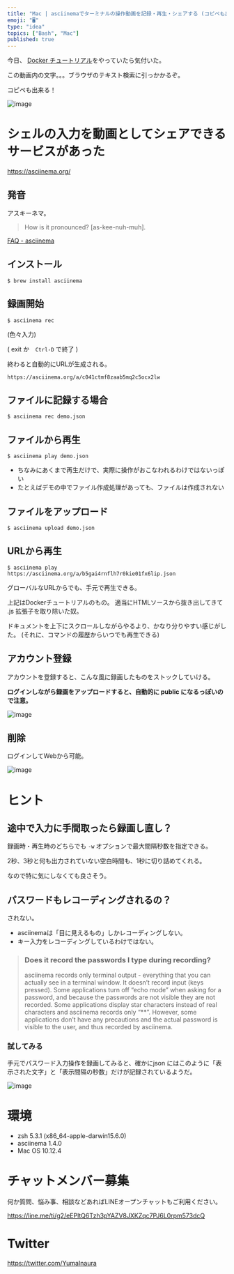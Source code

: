 ```yaml
---
title: "Mac | asciinemaでターミナルの操作動画を記録・再生・シェアする (コピペも出来る)"
emoji: "🖥"
type: "idea"
topics: ["Bash", "Mac"]
published: true
---
```


今日、 [Docker チュートリアル](https://docs.docker.com/get-started/part3/#recap-and-cheat-sheet-optional)をやっていたら気付いた。


この動画内の文字。。。ブラウザのテキスト検索に引っかかるぞ。

コピペも出来る！

![image](https://qiita-image-store.s3.amazonaws.com/0/89618/611b8de2-cb09-6055-6dd9-11a0a5050a9b.png)

# シェルの入力を動画としてシェアできるサービスがあった

https://asciinema.org/

## 発音

アスキーネマ。

>How is it pronounced?
>[as-kee-nuh-muh].

[FAQ - asciinema](https://asciinema.org/docs/faq)

## インストール

`$ brew install asciinema`


## 録画開始

`$ asciinema rec`

(色々入力)

( exit か　`Ctrl-D` で終了 )

終わると自動的にURLが生成される。

`https://asciinema.org/a/c041ctmf8zaab5mq2c5ocx2lw`


## ファイルに記録する場合

`$ asciinema rec demo.json`

## ファイルから再生

`$ asciinema play demo.json`

- ちなみにあくまで再生だけで、実際に操作がおこなわれるわけではないっぽい
- たとえばデモの中でファイル作成処理があっても、ファイルは作成されない

## ファイルをアップロード

`$ asciinema upload demo.json`

## URLから再生

`$ asciinema play https://asciinema.org/a/b5gai4rnflh7r0kie01fx6lip.json`

グローバルなURLからでも、手元で再生できる。

上記はDockerチュートリアルのもの。
適当にHTMLソースから抜き出してきて .js 拡張子を取り除いた奴。

ドキュメントを上下にスクロールしながらやるより、かなり分りやすい感じがした。
(それに、コマンドの履歴からいつでも再生できる)

## アカウント登録

アカウントを登録すると、こんな風に録画したものをストックしていける。

**ログインしながら録画をアップロードすると、自動的に public になるっぽいので注意。**

![image](https://qiita-image-store.s3.amazonaws.com/0/89618/b387cba8-e04b-8d07-6ea1-29ea4116888e.png)

## 削除　

ログインしてWebから可能。

![image](https://qiita-image-store.s3.amazonaws.com/0/89618/ac89aa68-2d04-c5c2-c42c-49f70c46208f.png)


# ヒント

## 途中で入力に手間取ったら録画し直し？

録画時・再生時のどちらでも `-w` オプションで最大間隔秒数を指定できる。

2秒、3秒と何も出力されていない空白時間も、1秒に切り詰めてくれる。

なので特に気にしなくても良さそう。

## パスワードもレコーディングされるの？

されない。

- asciinemaは「目に見えるもの」しかレコーディングしない。
- キー入力をレコーディングしているわけではない。

> ### Does it record the passwords I type during recording?
>asciinema records only terminal output - everything that you can actually see in a terminal window. It doesn’t record input (keys pressed). Some applications turn off “echo mode” when asking for a password, and because the passwords are not visible they are not recorded. Some applications display star characters instead of real characters and asciinema records only “**”. However, some applications don’t have any precautions and the actual password is visible to the user, and thus recorded by asciinema.

### 試してみる

手元でパスワード入力操作を録画してみると、確かにjson にはこのように「表示された文字」と「表示間隔の秒数」だけが記録されているようだ。

![image](https://qiita-image-store.s3.amazonaws.com/0/89618/2120cd91-4242-d48f-60a6-a2f66e35449a.png)



# 環境

- zsh 5.3.1 (x86_64-apple-darwin15.6.0)
- asciinema 1.4.0
- Mac OS 10.12.4










<!-- Update From Qiita API -->

# チャットメンバー募集


何か質問、悩み事、相談などあればLINEオープンチャットもご利用ください。

https://line.me/ti/g2/eEPltQ6Tzh3pYAZV8JXKZqc7PJ6L0rpm573dcQ





# Twitter


https://twitter.com/YumaInaura


<!-- Update From Qiita API -->


